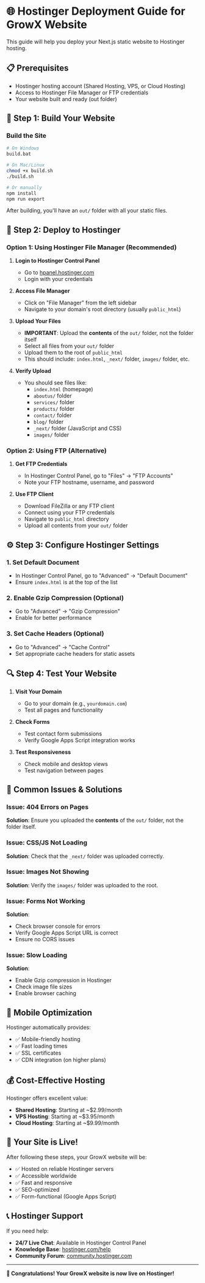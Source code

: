 # 🌐 Hostinger Deployment Guide for GrowX Website

This guide will help you deploy your Next.js static website to Hostinger hosting.

## 📋 Prerequisites

- Hostinger hosting account (Shared Hosting, VPS, or Cloud Hosting)
- Access to Hostinger File Manager or FTP credentials
- Your website built and ready (out folder)

## 🔨 Step 1: Build Your Website

### Build the Site
```bash
# On Windows
build.bat

# On Mac/Linux
chmod +x build.sh
./build.sh

# Or manually
npm install
npm run export
```

After building, you'll have an `out/` folder with all your static files.

## 🚀 Step 2: Deploy to Hostinger

### Option 1: Using Hostinger File Manager (Recommended)

1. **Login to Hostinger Control Panel**
   - Go to [hpanel.hostinger.com](https://hpanel.hostinger.com)
   - Login with your credentials

2. **Access File Manager**
   - Click on "File Manager" from the left sidebar
   - Navigate to your domain's root directory (usually `public_html`)

3. **Upload Your Files**
   - **IMPORTANT**: Upload the **contents** of the `out/` folder, not the folder itself
   - Select all files from your `out/` folder
   - Upload them to the root of `public_html`
   - This should include: `index.html`, `_next/` folder, `images/` folder, etc.

4. **Verify Upload**
   - You should see files like:
     - `index.html` (homepage)
     - `aboutus/` folder
     - `services/` folder
     - `products/` folder
     - `contact/` folder
     - `blog/` folder
     - `_next/` folder (JavaScript and CSS)
     - `images/` folder

### Option 2: Using FTP (Alternative)

1. **Get FTP Credentials**
   - In Hostinger Control Panel, go to "Files" → "FTP Accounts"
   - Note your FTP hostname, username, and password

2. **Use FTP Client**
   - Download FileZilla or any FTP client
   - Connect using your FTP credentials
   - Navigate to `public_html` directory
   - Upload all contents from your `out/` folder

## ⚙️ Step 3: Configure Hostinger Settings

### 1. Set Default Document
- In Hostinger Control Panel, go to "Advanced" → "Default Document"
- Ensure `index.html` is at the top of the list

### 2. Enable Gzip Compression (Optional)
- Go to "Advanced" → "Gzip Compression"
- Enable for better performance

### 3. Set Cache Headers (Optional)
- Go to "Advanced" → "Cache Control"
- Set appropriate cache headers for static assets

## 🔍 Step 4: Test Your Website

1. **Visit Your Domain**
   - Go to your domain (e.g., `yourdomain.com`)
   - Test all pages and functionality

2. **Check Forms**
   - Test contact form submissions
   - Verify Google Apps Script integration works

3. **Test Responsiveness**
   - Check mobile and desktop views
   - Test navigation between pages

## 🚨 Common Issues & Solutions

### Issue: 404 Errors on Pages
**Solution**: Ensure you uploaded the **contents** of the `out/` folder, not the folder itself.

### Issue: CSS/JS Not Loading
**Solution**: Check that the `_next/` folder was uploaded correctly.

### Issue: Images Not Showing
**Solution**: Verify the `images/` folder was uploaded to the root.

### Issue: Forms Not Working
**Solution**: 
- Check browser console for errors
- Verify Google Apps Script URL is correct
- Ensure no CORS issues

### Issue: Slow Loading
**Solution**:
- Enable Gzip compression in Hostinger
- Check image file sizes
- Enable browser caching

## 📱 Mobile Optimization

Hostinger automatically provides:
- ✅ Mobile-friendly hosting
- ✅ Fast loading times
- ✅ SSL certificates
- ✅ CDN integration (on higher plans)

## 💰 Cost-Effective Hosting

Hostinger offers excellent value:
- **Shared Hosting**: Starting at ~$2.99/month
- **VPS Hosting**: Starting at ~$3.95/month
- **Cloud Hosting**: Starting at ~$9.99/month

## 🎯 Your Site is Live!

After following these steps, your GrowX website will be:
- ✅ Hosted on reliable Hostinger servers
- ✅ Accessible worldwide
- ✅ Fast and responsive
- ✅ SEO-optimized
- ✅ Form-functional (Google Apps Script)

## 📞 Hostinger Support

If you need help:
- **24/7 Live Chat**: Available in Hostinger Control Panel
- **Knowledge Base**: [hostinger.com/help](https://hostinger.com/help)
- **Community Forum**: [community.hostinger.com](https://community.hostinger.com)

---

**🎉 Congratulations! Your GrowX website is now live on Hostinger!**

